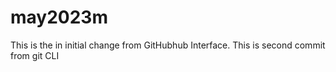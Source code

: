 # may2023m
This is the in initial change from GitHubhub Interface.
This is second commit from git CLI

